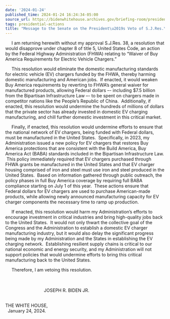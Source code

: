 ```yaml
---
date: '2024-01-24'
published_time: 2024-01-24 16:24:34-05:00
source_url: https://bidenwhitehouse.archives.gov/briefing-room/presidential-actions/2024/01/24/message-to-the-senate-on-the-presidents-veto-of-s-j-res-38/
tags: presidential-actions
title: "Message to the Senate on the President\u2019s Veto of S.J.Res.\_38"
---
```

 
     I am returning herewith without my approval S.J.Res. 38,
a resolution that would disapprove under chapter 8 of title 5, United
States Code, an action by the Federal Highway Administration (FHWA)
relating to “Waiver of Buy America Requirements for Electric Vehicle
Chargers.”  
  
     This resolution would eliminate the domestic manufacturing
standards for electric vehicle (EV) chargers funded by the FHWA, thereby
harming domestic manufacturing and American jobs.  If enacted, it would
weaken Buy America requirements by reverting to FHWA’s general waiver
for manufactured products, allowing Federal dollars –- including $7.5
billion from the Bipartisan Infrastructure Law –- to be spent on
chargers made in competitor nations like the People’s Republic of China.
 Additionally, if enacted, this resolution would undermine the hundreds
of millions of dollars that the private sector has already invested in
domestic EV charging manufacturing, and chill further domestic
investment in this critical market.  
  
     Finally, if enacted, this resolution would undermine efforts to
ensure that the national network of EV chargers, being funded with
Federal dollars, must be manufactured in the United States. 
Specifically, in 2023, my Administration issued a new policy for EV
chargers that restores Buy America protections that are consistent with
the Build America, Buy America Act (BABA) standards included in the
Bipartisan Infrastructure Law.  This policy immediately required that EV
chargers purchased through FHWA grants be manufactured in the United
States and that EV charger housing comprised of iron and steel must use
iron and steel produced in the United States.  Based on information
gathered through public outreach, the policy phases in full Buy America
coverage by requiring full BABA compliance starting on July 1 of this
year.  These actions ensure that Federal dollars for EV chargers are
used to purchase American-made products, while allowing newly announced
manufacturing capacity for EV charger components the necessary time to
ramp up production.  
  
     If enacted, this resolution would harm my Administration’s efforts
to encourage investment in critical industries and bring high-quality
jobs back to the United States.  It would not only thwart the collective
goal of the Congress and the Administration to establish a domestic EV
charger manufacturing industry, but it would also delay the significant
progress being made by my Administration and the States in establishing
the EV charging network.  Establishing resilient supply chains is
critical to our national economic and energy security, and my
Administration will not support policies that would undermine efforts to
bring this critical manufacturing back to the United States.  
  
     Therefore, I am vetoing this resolution.  
   
 

                               JOSEPH R. BIDEN JR.  
 

THE WHITE HOUSE,  
  January 24, 2024.
